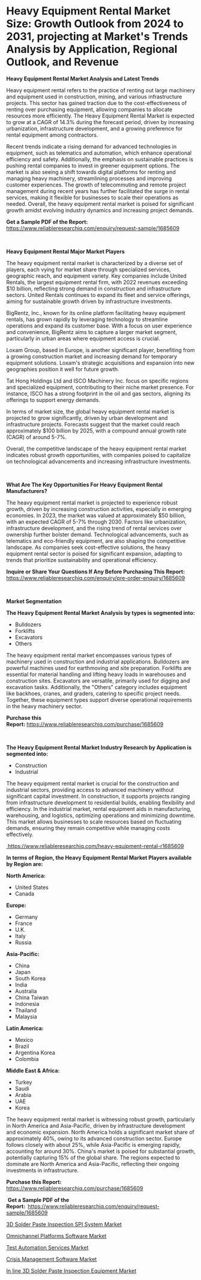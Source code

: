 <p><h1>Heavy Equipment Rental Market Size: Growth Outlook from 2024 to 2031, projecting at Market's Trends Analysis by Application, Regional Outlook, and Revenue</h1></p><p><strong>Heavy Equipment Rental Market Analysis and Latest Trends</strong></p>
<p><p>Heavy equipment rental refers to the practice of renting out large machinery and equipment used in construction, mining, and various infrastructure projects. This sector has gained traction due to the cost-effectiveness of renting over purchasing equipment, allowing companies to allocate resources more efficiently. The Heavy Equipment Rental Market is expected to grow at a CAGR of 14.3% during the forecast period, driven by increasing urbanization, infrastructure development, and a growing preference for rental equipment among contractors.</p><p>Recent trends indicate a rising demand for advanced technologies in equipment, such as telematics and automation, which enhance operational efficiency and safety. Additionally, the emphasis on sustainable practices is pushing rental companies to invest in greener equipment options. The market is also seeing a shift towards digital platforms for renting and managing heavy machinery, streamlining processes and improving customer experiences. The growth of telecommuting and remote project management during recent years has further facilitated the surge in rental services, making it flexible for businesses to scale their operations as needed. Overall, the heavy equipment rental market is poised for significant growth amidst evolving industry dynamics and increasing project demands.</p></p>
<p><strong>Get a Sample PDF of the Report:&nbsp;</strong> <a href="https://www.reliableresearchiq.com/enquiry/request-sample/1685609?utm_campaign=1136&utm_medium=2&utm_source=Github&utm_content=ia&utm_term=06102024&utm_id=heavy-equipment-rental">https://www.reliableresearchiq.com/enquiry/request-sample/1685609</a></p>
<p>&nbsp;</p>
<p><strong>Heavy Equipment Rental Major Market Players</strong></p>
<p><p>The heavy equipment rental market is characterized by a diverse set of players, each vying for market share through specialized services, geographic reach, and equipment variety. Key companies include United Rentals, the largest equipment rental firm, with 2022 revenues exceeding $10 billion, reflecting strong demand in construction and infrastructure sectors. United Rentals continues to expand its fleet and service offerings, aiming for sustainable growth driven by infrastructure investments.</p><p>BigRentz, Inc., known for its online platform facilitating heavy equipment rentals, has grown rapidly by leveraging technology to streamline operations and expand its customer base. With a focus on user experience and convenience, BigRentz aims to capture a larger market segment, particularly in urban areas where equipment access is crucial.</p><p>Loxam Group, based in Europe, is another significant player, benefiting from a growing construction market and increasing demand for temporary equipment solutions. Loxam's strategic acquisitions and expansion into new geographies position it well for future growth. </p><p>Tat Hong Holdings Ltd and ISCO Machinery Inc. focus on specific regions and specialized equipment, contributing to their niche market presence. For instance, ISCO has a strong footprint in the oil and gas sectors, aligning its offerings to support energy demands.</p><p>In terms of market size, the global heavy equipment rental market is projected to grow significantly, driven by urban development and infrastructure projects. Forecasts suggest that the market could reach approximately $100 billion by 2025, with a compound annual growth rate (CAGR) of around 5-7%.</p><p>Overall, the competitive landscape of the heavy equipment rental market indicates robust growth opportunities, with companies poised to capitalize on technological advancements and increasing infrastructure investments.</p></p>
<p>&nbsp;</p>
<p><strong>What Are The Key Opportunities For Heavy Equipment Rental Manufacturers?</strong></p>
<p><p>The heavy equipment rental market is projected to experience robust growth, driven by increasing construction activities, especially in emerging economies. In 2023, the market was valued at approximately $50 billion, with an expected CAGR of 5-7% through 2030. Factors like urbanization, infrastructure development, and the rising trend of rental services over ownership further bolster demand. Technological advancements, such as telematics and eco-friendly equipment, are also shaping the competitive landscape. As companies seek cost-effective solutions, the heavy equipment rental sector is poised for significant expansion, adapting to trends that prioritize sustainability and operational efficiency.</p></p>
<p><strong>Inquire or Share Your Questions If Any Before Purchasing This Report:</strong> <a href="https://www.reliableresearchiq.com/enquiry/pre-order-enquiry/1685609?utm_campaign=1136&utm_medium=2&utm_source=Github&utm_content=ia&utm_term=06102024&utm_id=heavy-equipment-rental">https://www.reliableresearchiq.com/enquiry/pre-order-enquiry/1685609</a></p>
<p>&nbsp;</p>
<p><strong>Market Segmentation</strong></p>
<p><strong>The Heavy Equipment Rental Market Analysis by types is segmented into:</strong></p>
<p><ul><li>Bulldozers</li><li>Forklifts</li><li>Excavators</li><li>Others</li></ul></p>
<p><p>The heavy equipment rental market encompasses various types of machinery used in construction and industrial applications. Bulldozers are powerful machines used for earthmoving and site preparation. Forklifts are essential for material handling and lifting heavy loads in warehouses and construction sites. Excavators are versatile, primarily used for digging and excavation tasks. Additionally, the "Others" category includes equipment like backhoes, cranes, and graders, catering to specific project needs. Together, these equipment types support diverse operational requirements in the heavy machinery sector.</p></p>
<p><strong>Purchase this Report:&nbsp;</strong><a href="https://www.reliableresearchiq.com/purchase/1685609?utm_campaign=1136&utm_medium=2&utm_source=Github&utm_content=ia&utm_term=06102024&utm_id=heavy-equipment-rental">https://www.reliableresearchiq.com/purchase/1685609</a></p>
<p>&nbsp;</p>
<p><strong>The Heavy Equipment Rental Market Industry Research by Application is segmented into:</strong></p>
<p><ul><li>Construction</li><li>Industrial</li></ul></p>
<p><p>The heavy equipment rental market is crucial for the construction and industrial sectors, providing access to advanced machinery without significant capital investment. In construction, it supports projects ranging from infrastructure development to residential builds, enabling flexibility and efficiency. In the industrial market, rental equipment aids in manufacturing, warehousing, and logistics, optimizing operations and minimizing downtime. This market allows businesses to scale resources based on fluctuating demands, ensuring they remain competitive while managing costs effectively.</p></p>
<p><a href="https://www.reliableresearchiq.com/heavy-equipment-rental-r1685609?utm_campaign=1136&utm_medium=2&utm_source=Github&utm_content=ia&utm_term=06102024&utm_id=heavy-equipment-rental">&nbsp;https://www.reliableresearchiq.com/heavy-equipment-rental-r1685609</a></p>
<p><strong>In terms of Region, the Heavy Equipment Rental Market Players available by Region are:</strong></p>
<p>
    <p> <strong> North America: </strong>
        <ul>
            <li>United States</li>
            <li>Canada</li>
        </ul>
        </p> 
    <p> <strong> Europe: </strong>
        <ul>
            <li>Germany</li>
            <li>France</li>
            <li>U.K.</li>
            <li>Italy</li>
            <li>Russia</li>
        </ul>
        </p> 
    <p> <strong> Asia-Pacific: </strong>
        <ul>
            <li>China</li>
            <li>Japan</li>
            <li>South Korea</li>
            <li>India</li>
            <li>Australia</li>
            <li>China Taiwan</li>
            <li>Indonesia</li>
            <li>Thailand</li>
            <li>Malaysia</li>
        </ul>
        </p> 
    <p> <strong> Latin America: </strong>
        <ul>
            <li>Mexico</li>
            <li>Brazil</li>
            <li>Argentina Korea</li>
            <li>Colombia</li>
        </ul>
        </p> 
    <p> <strong> Middle East & Africa: </strong>
        <ul>
            <li>Turkey</li>
            <li>Saudi</li>
            <li>Arabia</li>
            <li>UAE</li>
            <li>Korea</li>
        </ul>
    </p>
    </p>
<p><p>The heavy equipment rental market is witnessing robust growth, particularly in North America and Asia-Pacific, driven by infrastructure development and economic expansion. North America holds a significant market share of approximately 40%, owing to its advanced construction sector. Europe follows closely with about 25%, while Asia-Pacific is emerging rapidly, accounting for around 30%. China's market is poised for substantial growth, potentially capturing 15% of the global share. The regions expected to dominate are North America and Asia-Pacific, reflecting their ongoing investments in infrastructure.</p></p>
<p><strong>Purchase this Report: </strong><a href="https://www.reliableresearchiq.com/purchase/1685609?utm_campaign=1136&utm_medium=2&utm_source=Github&utm_content=ia&utm_term=06102024&utm_id=heavy-equipment-rental">https://www.reliableresearchiq.com/purchase/1685609</a></p>
<p>&nbsp;<strong>Get a Sample PDF of the Report:&nbsp;&nbsp;</strong><a href="https://www.reliableresearchiq.com/enquiry/request-sample/1685609?utm_campaign=1136&utm_medium=2&utm_source=Github&utm_content=ia&utm_term=06102024&utm_id=heavy-equipment-rental">https://www.reliableresearchiq.com/enquiry/request-sample/1685609</a></p>
<p><strong></strong></p>
<p><p><a href="https://issuu.com/reportprime-2/docs/3d-solder-paste-inspection-spi-syst_0d9c0a1dd0cd97?utm_campaign=1136&utm_medium=2&utm_source=Github&utm_content=ia&utm_term=06102024&utm_id=heavy-equipment-rental">3D Solder Paste Inspection SPI System Market</a></p><p><a href="https://github.com/AnamariaDemiri475/Market-Research-Report-List-1/blob/main/omnichannel-platforms-software-market.md?utm_campaign=1136&utm_medium=2&utm_source=Github&utm_content=ia&utm_term=06102024&utm_id=heavy-equipment-rental">Omnichannel Platforms Software Market</a></p><p><a href="https://www.linkedin.com/pulse/market-forecast-global-test-automation-services-trends-impact-pspcc?utm_campaign=1136&utm_medium=2&utm_source=Github&utm_content=ia&utm_term=06102024&utm_id=heavy-equipment-rental">Test Automation Services Market</a></p><p><a href="https://www.linkedin.com/pulse/unlocking-growth-potential-strategic-analysis-crisis-management-jdcjc?utm_campaign=1136&utm_medium=2&utm_source=Github&utm_content=ia&utm_term=06102024&utm_id=heavy-equipment-rental">Crisis Management Software Market</a></p><p><a href="https://issuu.com/reportprime-2/docs/in-line-3d-solder-paste-inspection-_dc84ddd9ceaeec?utm_campaign=1136&utm_medium=2&utm_source=Github&utm_content=ia&utm_term=06102024&utm_id=heavy-equipment-rental">In line 3D Solder Paste Inspection Equipment Market</a></p></p>